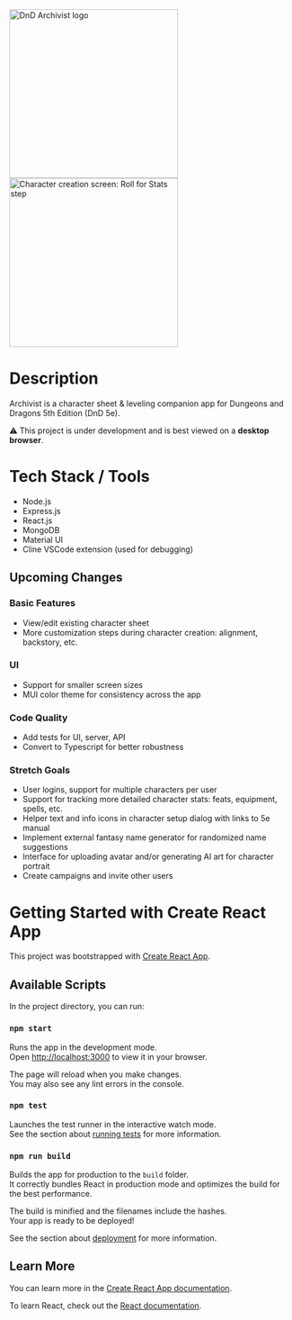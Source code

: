 <img width="300" alt="DnD Archivist logo" src="https://github.com/user-attachments/assets/911f9d19-52e2-4d83-a1ad-2b34ff8904e4" />

<img width="300" alt="Character creation screen: Roll for Stats step" src="https://github.com/user-attachments/assets/e0f2bc63-8f4a-437a-a871-a0cb7b75a329" />

# Description

Archivist is a character sheet &amp; leveling companion app for Dungeons and Dragons 5th Edition (DnD 5e).

⚠️ This project is under development and is best viewed on a **desktop browser**.

# Tech Stack / Tools

- Node.js
- Express.js
- React.js
- MongoDB
- Material UI
- Cline VSCode extension (used for debugging)

## Upcoming Changes

### Basic Features

- View/edit existing character sheet
- More customization steps during character creation: alignment, backstory, etc.

### UI

- Support for smaller screen sizes
- MUI color theme for consistency across the app

### Code Quality

- Add tests for UI, server, API
- Convert to Typescript for better robustness

### Stretch Goals

- User logins, support for multiple characters per user
- Support for tracking more detailed character stats: feats, equipment, spells, etc.
- Helper text and info icons in character setup dialog with links to 5e manual
- Implement external fantasy name generator for randomized name suggestions
- Interface for uploading avatar and/or generating AI art for character portrait
- Create campaigns and invite other users

# Getting Started with Create React App

This project was bootstrapped with [Create React App](https://github.com/facebook/create-react-app).

## Available Scripts

In the project directory, you can run:

### `npm start`

Runs the app in the development mode.\
Open [http://localhost:3000](http://localhost:3000) to view it in your browser.

The page will reload when you make changes.\
You may also see any lint errors in the console.

### `npm test`

Launches the test runner in the interactive watch mode.\
See the section about [running tests](https://facebook.github.io/create-react-app/docs/running-tests) for more information.

### `npm run build`

Builds the app for production to the `build` folder.\
It correctly bundles React in production mode and optimizes the build for the best performance.

The build is minified and the filenames include the hashes.\
Your app is ready to be deployed!

See the section about [deployment](https://facebook.github.io/create-react-app/docs/deployment) for more information.

## Learn More

You can learn more in the [Create React App documentation](https://facebook.github.io/create-react-app/docs/getting-started).

To learn React, check out the [React documentation](https://reactjs.org/).
